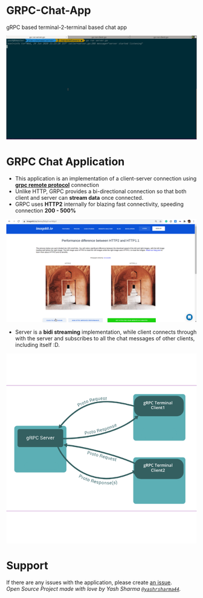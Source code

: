 # GRPC-Chat-App
gRPC based terminal-2-terminal based chat app

![](grpc.gif)

# GRPC Chat Application

* This application is an implementation of a client-server connection using [**grpc remote protocol**](https://grpc.io/) connection
* Unlike HTTP, GRPC provides a bi-directional connection so that both client and server can **stream data** once connected.
* GRPC uses **HTTP2** internally for blazing fast connectivity, speeding connection **200 - 500%**

![](http2.gif)

* Server is a **bidi streaming** implementation, while client connects through with the server and subscribes to all the chat messages of other clients, including itself :D.

![](grpc.png)

# Support
If there are any issues with the application, please create [an issue](https://github.com/yashrsharma44/grpc-chat-app/issues/new).<br>
_Open Source Project made with love by Yash Sharma [`@yashrsharma44`](https://github.com/yashrsharma44)._




